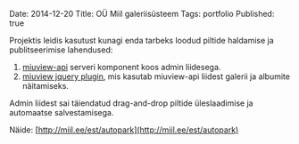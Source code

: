 Date: 2014-12-20
Title: OÜ Miil galeriisüsteem
Tags: portfolio
Published: true

Projektis leidis kasutust kunagi enda tarbeks loodud piltide haldamise ja publitseerimise lahendused:

1. [miuview-api](https://github.com/sookoll/miuview-api) serveri komponent koos admin liidesega.
2. [miuview jquery plugin](https://github.com/sookoll/miuview), mis kasutab miuview-api liidest galerii ja albumite näitamiseks.

Admin liidest sai täiendatud drag-and-drop piltide üleslaadimise ja automaatse salvestamisega.

Näide: [http://miil.ee/est/autopark](http://miil.ee/est/autopark)
